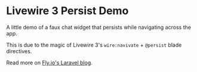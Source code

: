 # Livewire 3 Persist Demo

A little demo of a faux chat widget that persists while navigating across the app.

This is due to the magic of Livewire 3's `wire:navivate` + `@persist` blade directives.

Read more on [Fly.io's Laravel blog](https://fly.io/laravel-bytes/chat-widget-with-livewire-s-persist).
